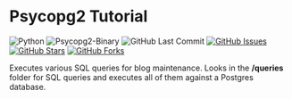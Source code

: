 # Psycopg2 Tutorial

![Python](https://img.shields.io/badge/Python-v3.8-blue.svg?logo=python&longCache=true&logoColor=white&colorB=5e81ac&style=flat-square&colorA=4c566a)
![Psycopg2-Binary](https://img.shields.io/badge/Psycopg2--binary-v2.8.4-blue.svg?longCache=true&logo=postgresql&longCache=true&style=flat-square&logoColor=white&colorB=5e81ac&colorA=4c566a)
![GitHub Last Commit](https://img.shields.io/github/last-commit/google/skia.svg?style=flat-square&colorA=4c566a&colorB=a3be8c)
[![GitHub Issues](https://img.shields.io/github/issues/hackersandslackers/psycopg2-tutorial.svg?style=flat-square&colorA=4c566a&colorB=ebcb8b&logo=Github)](https://github.com/hackersandslackers/psycopg2-tutorial/issues)
[![GitHub Stars](https://img.shields.io/github/stars/hackersandslackers/psycopg2-tutorial.svg?style=flat-square8&colorA=4c566a&colorB=ebcb8b&logo=Github)](https://github.com/hackersandslackers/psycopg2-tutorial/stargazers)
[![GitHub Forks](https://img.shields.io/github/forks/hackersandslackers/psycopg2-tutorial.svg?style=flat-square&colorA=4c566a&colorB=ebcb8b&logo=Github)](https://github.com/hackersandslackers/psycopg2-tutorial/network)

Executes various SQL queries for blog maintenance. Looks in the **/queries** folder for SQL queries and executes all of them against a Postgres database.
